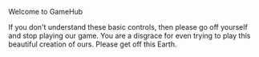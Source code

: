 Welcome to GameHub

If you don't understand these basic controls, then please go off yourself and stop playing our game. You are a disgrace for even trying to play this beautiful creation of ours. Please get off this Earth. 